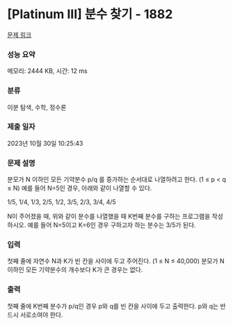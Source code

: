 # [Platinum III] 분수 찾기 - 1882 

[문제 링크](https://www.acmicpc.net/problem/1882) 

### 성능 요약

메모리: 2444 KB, 시간: 12 ms

### 분류

이분 탐색, 수학, 정수론

### 제출 일자

2023년 10월 30일 10:25:43

### 문제 설명

<p>분모가 N 이하인 모든 기약분수 p/q 를 증가하는 순서대로 나열하려고 한다. (1 ≤ p < q ≤ N) 예를 들어 N=5인 경우, 아래와 같이 나열할 수 있다.</p>

<p>1/5, 1/4, 1/3, 2/5, 1/2, 3/5, 2/3, 3/4, 4/5</p>

<p>N이 주어졌을 때, 위와 같이 분수를 나열했을 때 K번째 분수를 구하는 프로그램을 작성하시오. 예를 들어 N=5이고 K=6인 경우 구하고자 하는 분수는 3/5가 된다.</p>

### 입력 

 <p>첫째 줄에 자연수 N과 K가 빈 칸을 사이에 두고 주어진다. (1 ≤ N ≤ 40,000) 분모가 N 이하인 모든 기약분수의 개수보다 K가 큰 경우는 없다.</p>

### 출력 

 <p>첫째 줄에 K번째 분수가 p/q인 경우 p와 q를 빈 칸을 사이에 두고 출력한다. p와 q는 반드시 서로소여야 한다.</p>

